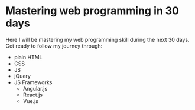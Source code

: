# Mastering web programming in 30 days

Here I will be mastering my web programming skill during the next 30 days.
Get ready to follow my journey through:
- plain HTML
- CSS
- JS
- jQuery
- JS Frameworks
  * Angular.js
  * React.js
  * Vue.js

